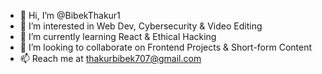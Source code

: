 * 👋 Hi, I’m @BibekThakur1
* 👀 I’m interested in Web Dev, Cybersecurity & Video Editing
* 🌱 I’m currently learning React & Ethical Hacking
* 💞️ I’m looking to collaborate on Frontend Projects & Short-form Content
* 📫 Reach me at thakurbibek707@gmail.com

<!---
BibekThakur1/BibekThakur1 is a ✨ special ✨ repository because its `README.md` (this file) appears on your GitHub profile.
You can click the Preview link to take a look at your changes.
--->
